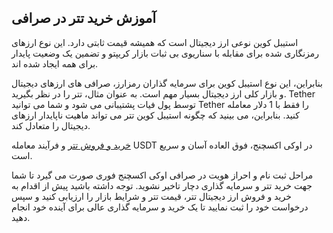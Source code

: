

## آموزش خرید تتر در صرافی

استیبل کوین نوعی ارز دیجیتال است که همیشه قیمت ثابتی دارد. این نوع ارزهای رمزنگاری شده برای مقابله با سناریوی بی ثبات بازار کریپتو و تضمین یک وضعیت پایدار برای همه ایجاد شده اند.

بنابراین، این نوع استیبل کوین برای سرمایه گذاران رمزارز، صرافی های ارزهای دیجیتال و بازار کلی ارز دیجیتال بسیار مهم است. به عنوان مثال، تتر را در نظر بگیرید. Tether توسط پول فیات پشتیبانی می شود و شما می توانید Tether را فقط با 1 دلار معامله کنید. بنابراین، می بینید که چگونه استیبل کوین تتر می تواند ماهیت ناپایدار ارزهای دیجیتال را متعادل کند.

[خرید و فروش تتر](https://ok-ex.io/buy-and-sell/USDT/) و فرآیند معامله USDT در اوکی اکسچنج، فوق العاده آسان و سریع است.

مراحل ثبت نام و احراز هویت در صرافی اوکی اکسچنج فوری صورت می گیرد تا شما جهت خرید تتر و سرمایه گذاری دچار تاخیر نشوید. توجه داشته باشید پیش از اقدام به خرید و فروش ارز دیجیتال تتر، قیمت تتر و شرایط بازار را ارزیابی کنید و سپس درخواست خود را ثبت نمایید تا یک خرید و سرمایه گذاری عالی برای آینده خود انجام دهید.
